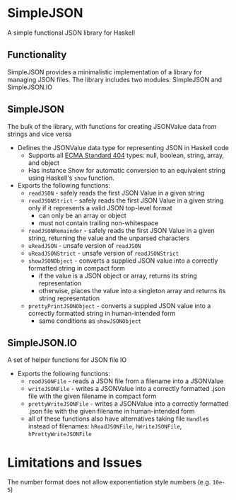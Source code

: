# SimpleJSON
A simple functional JSON library for Haskell

## Functionality
SimpleJSON provides a minimalistic implementation of a library for managing JSON files. 
The library includes two modules: SimpleJSON and SimpleJSON.IO

## SimpleJSON
The bulk of the library, with functions for creating JSONValue data from strings and vice versa 
* Defines the JSONValue data type for representing JSON in Haskell code
  * Supports all [ECMA Standard 404](http://www.ecma-international.org/publications/files/ECMA-ST/ECMA-404.pdf) types: null, boolean, string, array, and object
  * Has instance Show for automatic conversion to an equivalent string using Haskell's `show` function.
* Exports the following functions:
  * `readJSON` - safely reads the first JSON Value in a given string
  * `readJSONStrict` - safely reads the first JSON Value in a given string only if it represents a valid JSON top-level format
    * can only be an array or object
    * must not contain trailing non-whitespace 
  * `readJSONRemainder` - safely reads the first JSON Value in a given string, returning the value and the unparsed characters
  * `uReadJSON` - unsafe version of `readJSON`
  * `uReadJSONStrict` - unsafe version of `readJSONStrict`
  * `showJSONObject` - converts a supplied JSON value into a correctly formatted string in compact form
    * if the value is a JSON object or array, returns its string representation
    * otherwise, places the value into a singleton array and returns its string representation
  * `prettyPrintJSONObject` - converts a suppled JSON value into a correctly formatted string in human-intended form
    * same conditions as `showJSONObject`

## SimpleJSON.IO
A set of helper functions for JSON file IO
* Exports the following functions:
  * `readJSONFile` - reads a JSON file from a filename into a JSONValue 
  * `writeJSONFile` - writes a JSONValue into a correctly formatted .json file with the given filename in compact form
  * `prettyWriteJSONFile` - writes a JSONValue into a correctly formatted .json file with the given filename in human-intended form
  * all of these functions also have alternatives taking file `Handle`s instead of filenames: `hReadJSONFile`, `hWriteJSONFile`, `hPrettyWriteJSONFile`

# Limitations and Issues
The number format does not allow exponentiation style numbers (e.g. `10e-5`)
